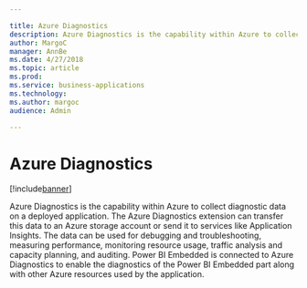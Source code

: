 ```yaml
---

title: Azure Diagnostics
description: Azure Diagnostics is the capability within Azure to collect diagnostic data on a deployed application.
author: MargoC
manager: AnnBe
ms.date: 4/27/2018
ms.topic: article
ms.prod: 
ms.service: business-applications
ms.technology: 
ms.author: margoc
audience: Admin

---
```

#  Azure Diagnostics




[!include[banner](../../../includes/banner.md)]

Azure Diagnostics is the capability within Azure to collect diagnostic data on a
deployed application. The Azure Diagnostics extension can transfer this data to
an Azure storage account or send it to services like Application Insights. The
data can be used for debugging and troubleshooting, measuring performance,
monitoring resource usage, traffic analysis and capacity planning, and auditing.
Power BI Embedded is connected to Azure Diagnostics to enable the diagnostics of
the Power BI Embedded part along with other Azure resources used by the
application.
